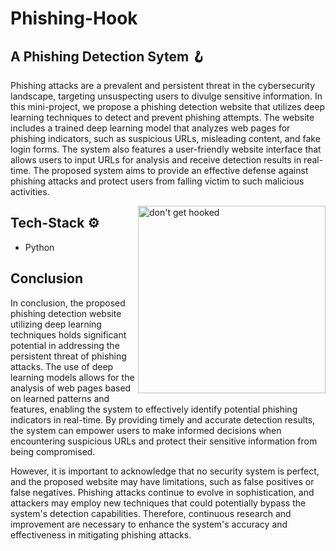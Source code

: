 # Phishing-Hook

## A Phishing Detection Sytem 🪝

Phishing attacks are a prevalent and persistent threat in the cybersecurity landscape, targeting unsuspecting users to divulge sensitive information. In this mini-project, we propose a phishing detection website that utilizes deep learning techniques to detect and prevent phishing attempts. The website includes a trained deep learning model that analyzes web pages for phishing indicators, such as suspicious URLs, misleading content, and fake login forms. The system also features a user-friendly website interface that allows users to input URLs for analysis and receive detection results in real-time. The proposed system aims to provide an effective defense against phishing attacks and protect users from falling victim to such malicious activities.


<img align="right" width="300" height="300" title="don't get hooked" src="https://github.com/tanmaysharma015/Phishing-Hook/blob/main/phishing-hook-icon.jpg"/>

## Tech-Stack ⚙

* Python

## Conclusion

In conclusion, the proposed phishing detection website utilizing deep learning techniques holds significant potential in addressing the persistent threat of phishing attacks. The use of deep learning models allows for the analysis of web pages based on learned patterns and features, enabling the system to effectively identify potential phishing indicators in real-time. By providing timely and accurate detection results, the system can empower users to make informed decisions when encountering suspicious URLs and protect their sensitive information from being compromised.

However, it is important to acknowledge that no security system is perfect, and the proposed website may have limitations, such as false positives or false negatives. Phishing attacks continue to evolve in sophistication, and attackers may employ new techniques that could potentially bypass the system's detection capabilities. Therefore, continuous research and improvement are necessary to enhance the system's accuracy and effectiveness in mitigating phishing attacks.
